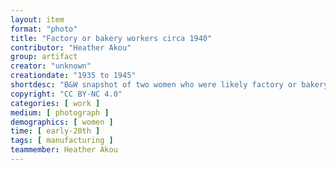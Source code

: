 ```yaml
---
layout: item
format: "photo"
title: "Factory or bakery workers circa 1940"
contributor: "Heather Akou"
group: artifact
creator: "unknown"
creationdate: "1935 to 1945"
shortdesc: "B&W snapshot of two women who were likely factory or bakery workers (based on their sanitary uniforms without a nurse's cap).  The women are wearing white shoes with low heels, white stockings, and identical white button-down smocks with collars and large pockets.  Location unknown.  Handwriting on the back says 'a friend + Ma.'"
copyright: "CC BY-NC 4.0"
categories: [ work ]
medium: [ photograph ]
demographics: [ women ]
time: [ early-20th ]
tags: [ manufacturing ]
teammember: Heather Akou
---
```

